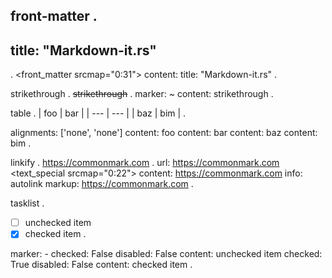 front-matter
.
---
title: "Markdown-it.rs"
---
.
<root srcmap="0:32">
  <front_matter srcmap="0:31">
    content: title: "Markdown-it.rs"
.

strikethrough
.
~~strikethrough~~
.
<root srcmap="0:18">
  <paragraph srcmap="0:17">
    <strikethrough srcmap="0:17">
      marker: ~
      <text srcmap="2:15">
        content: strikethrough
.

table
.
| foo | bar |
| --- | --- |
| baz | bim |
.
<root srcmap="0:42">
  <table srcmap="0:41">
    alignments: ['none', 'none']
    <thead srcmap="0:27">
      <trow srcmap="0:13">
        <tcell srcmap="2:5">
          <text srcmap="2:5">
            content: foo
        <tcell srcmap="8:11">
          <text srcmap="8:11">
            content: bar
    <tbody srcmap="28:41">
      <trow srcmap="28:41">
        <tcell srcmap="30:33">
          <text srcmap="30:33">
            content: baz
        <tcell srcmap="36:39">
          <text srcmap="36:39">
            content: bim
.

linkify
.
https://commonmark.com
.
<root srcmap="0:23">
  <paragraph srcmap="0:22">
    <linkify srcmap="0:22">
      url: https://commonmark.com
      <text_special srcmap="0:22">
        content: https://commonmark.com
        info: autolink
        markup: https://commonmark.com
.

tasklist
.
- [ ] unchecked item
- [x] checked item
.
<root srcmap="0:40">
  <bullet_list class="contains-task-list" srcmap="0:39">
    marker: -
    <list_item class="task-list-item" srcmap="0:20">
      <todo_checkbox>
        checked: False
        disabled: False
      <text srcmap="2:20">
        content:  unchecked item
    <list_item class="task-list-item" srcmap="21:39">
      <todo_checkbox>
        checked: True
        disabled: False
      <text srcmap="23:39">
        content:  checked item
.
